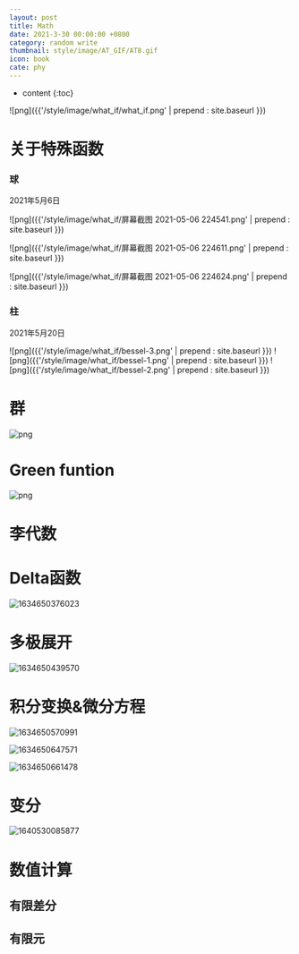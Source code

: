 ```yaml
---
layout: post
title: Math
date: 2021-3-30 00:00:00 +0800
category: random write
thumbnail: style/image/AT_GIF/AT8.gif
icon: book
cate: phy
---
```

* content
{:toc}

![png]({{'/style/image/what_if/what_if.png' | prepend : site.baseurl }})


# 关于特殊函数

### 球

2021年5月6日

![png]({{'/style/image/what_if/屏幕截图 2021-05-06 224541.png' | prepend : site.baseurl }})



![png]({{'/style/image/what_if/屏幕截图 2021-05-06 224611.png' | prepend : site.baseurl }})


![png]({{'/style/image/what_if/屏幕截图 2021-05-06 224624.png' | prepend : site.baseurl }})

### 柱

2021年5月20日

![png]({{'/style/image/what_if/bessel-3.png' | prepend : site.baseurl }})
![png]({{'/style/image/what_if/bessel-1.png' | prepend : site.baseurl }})
![png]({{'/style/image/what_if/bessel-2.png' | prepend : site.baseurl }})


# 群

![png](style\image\IMG_20191014_102242.jpg)

# Green funtion

![png](style\image\green.png)



# 李代数




# Delta函数



![1634650376023](style\image\ALL_MD_PIC\1634650376023.png)



# 多极展开

![1634650439570](style\image\ALL_MD_PIC\1634650439570.png)



# 积分变换&微分方程

![1634650570991](style\image\ALL_MD_PIC\1634650570991.png)

![1634650647571](style\image\ALL_MD_PIC\1634650647571.png)

![1634650661478](style\image\ALL_MD_PIC\1634650661478.png)


# 变分 

![1640530085877](style/image/ALL_MD_PIC/1640530085877.png)



# 数值计算 



## 有限差分



## 有限元





